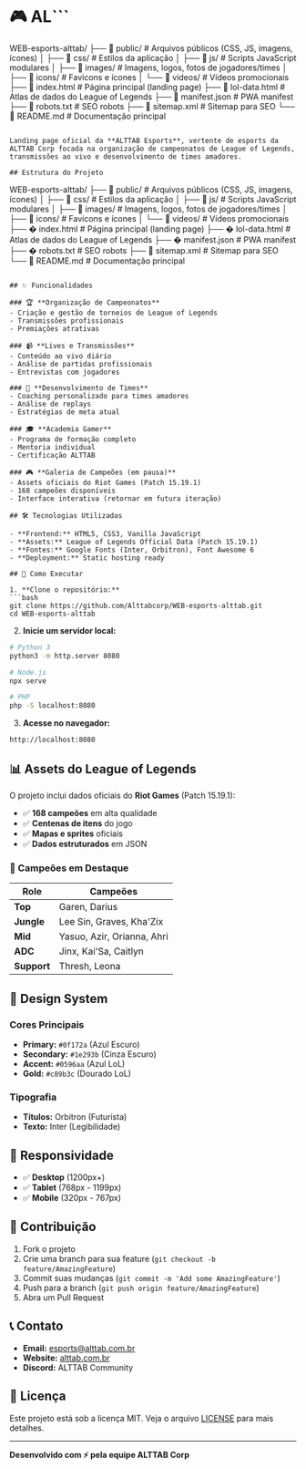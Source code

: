 # 🎮 AL```
WEB-esports-alttab/
├── 📁 public/                   # Arquivos públicos (CSS, JS, imagens, ícones)
│   ├── 📁 css/                  # Estilos da aplicação
│   ├── 📁 js/                   # Scripts JavaScript modulares
│   ├── 📁 images/               # Imagens, logos, fotos de jogadores/times
│   ├── 📁 icons/                # Favicons e ícones
│   └── 📁 videos/               # Vídeos promocionais
├── 📄 index.html                # Página principal (landing page)
├── 📄 lol-data.html             # Atlas de dados do League of Legends
├── 📄 manifest.json             # PWA manifest
├── 📄 robots.txt                # SEO robots
├── 📄 sitemap.xml               # Sitemap para SEO
└── 📄 README.md                 # Documentação principal
```- Landing Page

Landing page oficial da **ALTTAB Esports**, vertente de esports da ALTTAB Corp focada na organização de campeonatos de League of Legends, transmissões ao vivo e desenvolvimento de times amadores.

## Estrutura do Projeto

```
WEB-esports-alttab/
├── 📁 public/                   # Arquivos públicos (CSS, JS, imagens, ícones)
│   ├── 📁 css/                  # Estilos da aplicação
│   ├── 📁 js/                   # Scripts JavaScript modulares
│   ├── 📁 images/               # Imagens, logos, fotos de jogadores/times
│   ├── 📁 icons/                # Favicons e ícones
│   └── 📁 videos/               # Vídeos promocionais
├── � index.html                # Página principal (landing page)
├── � lol-data.html             # Atlas de dados do League of Legends
├── � manifest.json             # PWA manifest
├── � robots.txt                # SEO robots
├── 📄 sitemap.xml               # Sitemap para SEO
└── 📄 README.md                 # Documentação principal
```

## ✨ Funcionalidades

### 🏆 **Organização de Campeonatos**
- Criação e gestão de torneios de League of Legends
- Transmissões profissionais
- Premiações atrativas

### 📹 **Lives e Transmissões**
- Conteúdo ao vivo diário
- Análise de partidas profissionais
- Entrevistas com jogadores

### 👥 **Desenvolvimento de Times**
- Coaching personalizado para times amadores
- Análise de replays
- Estratégias de meta atual

### 🎓 **Academia Gamer**
- Programa de formação completo
- Mentoria individual
- Certificação ALTTAB

### 🎮 **Galeria de Campeões (em pausa)**
- Assets oficiais do Riot Games (Patch 15.19.1)
- 168 campeões disponíveis
- Interface interativa (retornar em futura iteração)

## 🛠️ Tecnologias Utilizadas

- **Frontend:** HTML5, CSS3, Vanilla JavaScript
- **Assets:** League of Legends Official Data (Patch 15.19.1)
- **Fontes:** Google Fonts (Inter, Orbitron), Font Awesome 6
- **Deployment:** Static hosting ready

## 🚀 Como Executar

1. **Clone o repositório:**
```bash
git clone https://github.com/Alttabcorp/WEB-esports-alttab.git
cd WEB-esports-alttab
```

2. **Inicie um servidor local:**
```bash
# Python 3
python3 -m http.server 8080

# Node.js
npx serve

# PHP
php -S localhost:8080
```

3. **Acesse no navegador:**
```
http://localhost:8080
```

## 📊 Assets do League of Legends

O projeto inclui dados oficiais do **Riot Games** (Patch 15.19.1):

- ✅ **168 campeões** em alta qualidade
- ✅ **Centenas de itens** do jogo
- ✅ **Mapas e sprites** oficiais
- ✅ **Dados estruturados** em JSON

### 🎯 Campeões em Destaque

| Role | Campeões |
|------|----------|
| **Top** | Garen, Darius |
| **Jungle** | Lee Sin, Graves, Kha'Zix |
| **Mid** | Yasuo, Azir, Orianna, Ahri |
| **ADC** | Jinx, Kai'Sa, Caitlyn |
| **Support** | Thresh, Leona |

## 🎨 Design System

### Cores Principais
- **Primary:** `#0f172a` (Azul Escuro)
- **Secondary:** `#1e293b` (Cinza Escuro)
- **Accent:** `#0596aa` (Azul LoL)
- **Gold:** `#c89b3c` (Dourado LoL)

### Tipografia
- **Títulos:** Orbitron (Futurista)
- **Texto:** Inter (Legibilidade)

## 📱 Responsividade

- ✅ **Desktop** (1200px+)
- ✅ **Tablet** (768px - 1199px)
- ✅ **Mobile** (320px - 767px)

## 🤝 Contribuição

1. Fork o projeto
2. Crie uma branch para sua feature (`git checkout -b feature/AmazingFeature`)
3. Commit suas mudanças (`git commit -m 'Add some AmazingFeature'`)
4. Push para a branch (`git push origin feature/AmazingFeature`)
5. Abra um Pull Request

## 📞 Contato

- **Email:** esports@alttab.com.br
- **Website:** [alttab.com.br](https://alttab.com.br)
- **Discord:** ALTTAB Community

## 📄 Licença

Este projeto está sob a licença MIT. Veja o arquivo [LICENSE](LICENSE) para mais detalhes.

---

**Desenvolvido com ⚡ pela equipe ALTTAB Corp**